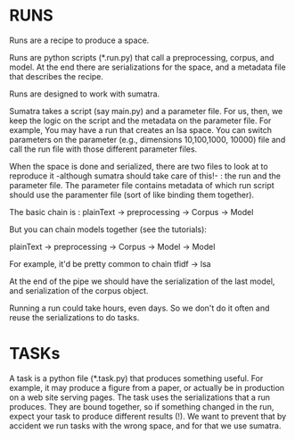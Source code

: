 RUNS
=====================
Runs are a recipe to produce a space.

Runs are python scripts (*.run.py) that call a preprocessing, corpus, and model. 
At the end there are serializations for the space, and a metadata file that describes 
the recipe.

Runs are designed to work with sumatra.

Sumatra takes a script (say main.py) and a parameter file. For us, then, we keep
the logic on the script and the metadata on the parameter file. For example, You
may have a run that creates an lsa space. You can switch parameters on the
parameter (e.g., dimensions 10,100,1000, 10000) file and call the run file with 
those different parameter files.

When the space is done and serialized, there are two files to look at to
reproduce it -although sumatra should take care of this!- : the run and the
parameter file. The parameter file contains metadata of which run script should
use the paramenter file (sort of like binding them together). 

The basic chain is :
plainText -> preprocessing -> Corpus -> Model

But you can chain models together (see the tutorials):

plainText -> preprocessing -> Corpus -> Model -> Model

For example, it'd be pretty common to chain tfidf -> lsa

At the end of the pipe we should have the serialization of the last model, and
serialization of the corpus object.

Running a run could take hours, even days. So we don't do it often and reuse the
serializations to do tasks.

TASKs
==============================================
A task is a python file (*.task.py) that produces something useful. For example,
it may produce a figure from a paper, or actually be in production on a web site
serving pages. 
The task uses the serializations that a run produces. They are bound together,
so if something changed in the run, expect your task to produce different
results (!). We want to prevent that by accident we run tasks with the wrong
space, and for that we use sumatra.
